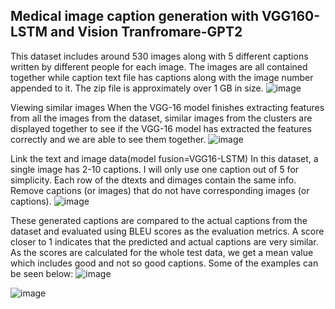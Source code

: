 ## Medical image  caption generation with VGG160-LSTM and Vision Tranfromare-GPT2
This dataset includes around 530 images along with 5 different captions written by different people for each image.
The images are all contained together while caption text file has captions along with the image number appended to it. The zip file is approximately over 1 GB in size.
![image](https://github.com/user-attachments/assets/a472763a-3b18-4acf-876e-fbfa30a437df)


Viewing similar images
When the VGG-16 model finishes extracting features from all the images from the dataset, similar images from the clusters are displayed together 
to see if the VGG-16 model has extracted the features 
correctly and we are able to see them together.
![image](https://github.com/user-attachments/assets/12bb7074-e62c-46c7-9aff-0976927cdeb1)


Link the text and image data(model fusion=VGG16-LSTM)
In this dataset, a single image has 2-10 captions. I will only use one caption out of 5 for simplicity.
Each row of the dtexts and dimages contain the same info. Remove captions (or images) that do not have corresponding images (or captions).
![image](https://github.com/user-attachments/assets/e0288917-37e9-42d7-b04a-4d665c50faa9)


These generated captions are compared to the actual captions from the dataset and evaluated using BLEU scores as the evaluation metrics. 
A score closer to 1 indicates that the predicted and actual captions are very similar. As the scores are calculated for the whole test data, 
we get a mean value which includes good and not so good captions. Some of the examples can be seen below:
![image](https://github.com/user-attachments/assets/43792bbd-4d66-4eed-8550-5ea417d4fabd)

![image](https://github.com/user-attachments/assets/f8fcc4b7-97b0-40ed-89aa-43e3625cc187)
